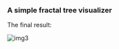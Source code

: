### A simple fractal tree visualizer

The final result:

![img3](https://user-images.githubusercontent.com/88753590/202962246-680486c0-7465-42d3-a33a-cd21018feac2.PNG)
